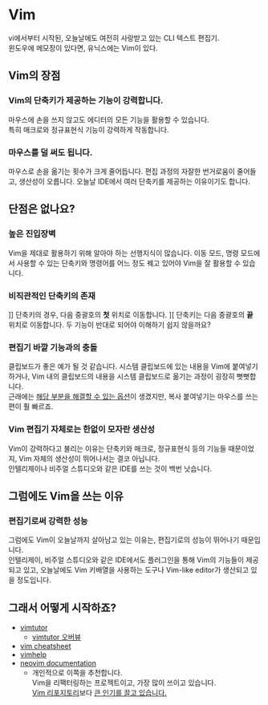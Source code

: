 # Vim

vi에서부터 시작된, 오늘날에도 여전히 사랑받고 있는 CLI 텍스트 편집기.   
윈도우에 메모장이 있다면, 유닉스에는 Vim이 있다.

## Vim의 장점

### Vim의 단축키가 제공하는 기능이 강력합니다.

마우스에 손을 쓰지 않고도 에디터의 모든 기능을 활용할 수 있습니다.   
특히 매크로와 정규표현식 기능이 강력하게 작동합니다.

### 마우스를 덜 써도 됩니다.

마우스로 손을 옮기는 횟수가 크게 줄어듭니다. 편집 과정의 자잘한 번거로움이 줄어들고, 생산성이 오릅니다. 오늘날 IDE에서 여러 단축키를 제공하는 이유이기도 합니다.

## 단점은 없나요?

### 높은 진입장벽

Vim을 제대로 활용하기 위해 알아야 하는 선행지식이 많습니다. 이동 모드, 명령 모드에서 사용할 수 있는 단축키와 명령어를 어느 정도 꿰고 있어야 Vim을 잘 활용할 수 있습니다.

### 비직관적인 단축키의 존재

]] 단축키의 경우, 다음 중괄호의 **첫** 위치로 이동합니다. ][ 단축키는 다음 중괄호의 **끝** 위치로 이동합니다. 두 기능이 반대로 되어야 이해하기 쉽지 않을까요?

### 편집기 바깥 기능과의 충돌

클립보드가 좋은 예가 될 것 같습니다. 시스템 클립보드에 있는 내용을 Vim에 붙여넣기하거나, Vim 내의 클립보드의 내용을 시스템 클립보드로 옮기는 과정이 굉장히 뻣뻣합니다.   
근래에는 [해당 부분을 해결할 수 있는 옵션](https://blog.naver.com/nfwscho/220390257384)이 생겼지만, 복사 붙여넣기는 마우스를 쓰는 편이 훨 빠르죠. 

### Vim 편집기 자체로는 한없이 모자란 생산성

Vim이 강력하다고 불리는 이유는 단축키와 매크로, 정규표현식 등의 기능들 때문이었지, Vim 자체의 생산성이 뛰어나서는 결코 아닙니다.   
인텔리제이나 비주얼 스튜디오와 같은 IDE를 쓰는 것이 백번 낫습니다.

## 그럼에도 Vim을 쓰는 이유

### 편집기로써 강력한 성능

그럼에도 Vim이 오늘날까지 살아남고 있는 이유는, 편집기로의 성능이 뛰어나기 때문입니다.   
인텔리제이, 비주얼 스튜디오와 같은 IDE에서도 플러그인을 통해 Vim의 기능들이 제공되고 있고, 오늘날에도 Vim 키배열을 사용하는 도구나 Vim-like editor가 생산되고 있을 정도입니다.

## 그래서 어떻게 시작하죠?

- [vimtutor](https://github.com/vim/vim/blob/master/runtime/tutor/tutor.ko.utf-8)
  - [vimtutor 오버뷰](https://wormwlrm.github.io/2023/04/16/Learn-Vim-with-Vimtutor.html)
- [vim cheatsheet](https://vim.rtorr.com/lang/ko)
- [vimhelp](https://vimhelp.org/)
- [neovim documentation](https://neovim.io/doc/user/)
  - 개인적으로 이쪽을 추천합니다.   
  Vim을 리팩터링하는 프로젝트이고, 가장 많이 쓰이고 있습니다.   
  [Vim 리포지토리](https://github.com/vim/vim)보다 [큰 인기를 끌고 있습니다.](https://github.com/neovim/neovim)